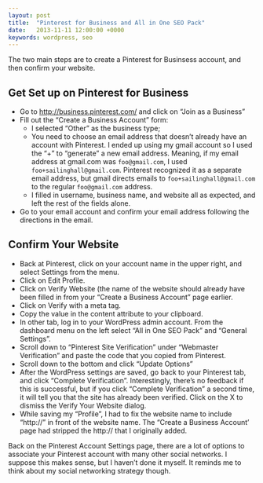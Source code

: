```yaml
---
layout: post
title:  "Pinterest for Business and All in One SEO Pack"
date:   2013-11-11 12:00:00 +0000
keywords: wordpress, seo
---
```


The two main steps are to create a Pinterest for Businsess account, and then confirm your website.

## Get Set up on Pinterest for Business

- Go to <a title="Pinterest for Business" href="http://business.pinterest.com/">http://business.pinterest.com/</a> and click on &#8220;Join as a Business&#8221;
- Fill out the &#8220;Create a Business Account&#8221; form:
	+ I selected &#8220;Other&#8221; as the business type;
	+ You need to choose an email address that doesn&#8217;t already have an account with Pinterest. I ended up using my gmail account so I used the &#8220;+&#8221; to &#8220;generate&#8221; a new email address. Meaning, if my email address at gmail.com was `foo@gmail.com`, I used `foo+sailinghall@gmail.com`. Pinterest recognized it as a separate email address, but gmail directs emails to `foo+sailinghall@gmail.com` to the regular `foo@gmail.com` address.
	+ I filled in username, business name, and website all as expected, and left the rest of the fields alone.
- Go to your email account and confirm your email address following the directions in the email.

## Confirm Your Website

- Back at Pinterest, click on your account name in the upper right, and select Settings from the menu.
- Click on Edit Profile.
- Click on Verify Website (the name of the website should already have been filled in from your &#8220;Create a Business Account&#8221; page earlier.
- Click on Verify with a meta tag.
- Copy the value in the content attribute to your clipboard.
- In other tab, log in to your WordPress admin account. From the dashboard menu on the left select &#8220;All in One SEO Pack&#8221; and &#8220;General Settings&#8221;.
- Scroll down to &#8220;Pinterest Site Verification&#8221; under &#8220;Webmaster Verification&#8221; and paste the code that you copied from Pinterest.
- Scroll down to the bottom and click &#8220;Update Options&#8221;
- After the WordPress settings are saved, go back to your Pinterest tab, and click &#8220;Complete Verification&#8221;. Interestingly, there&#8217;s no feedback if this is successful, but if you click &#8220;Complete Verification&#8221; a second time, it will tell you that the site has already been verified. Click on the X to dismiss the Verify Your Website dialog.
- While saving my &#8220;Profile&#8221;, I had to fix the website name to include &#8220;http://&#8221; in front of the website name. The &#8220;Create a Business Account&#8217; page had stripped the http:// that I originally added.

Back on the Pinterest Account Settings page, there are a lot of options to associate your Pinterest account with many other social networks. I suppose this makes sense, but I haven&#8217;t done it myself. It reminds me to think about my social networking strategy though.

